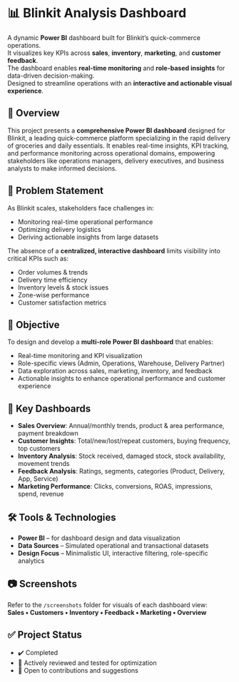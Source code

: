 # 📊 Blinkit Analysis Dashboard

A dynamic **Power BI** dashboard built for Blinkit’s quick-commerce operations.  
It visualizes key KPIs across **sales**, **inventory**, **marketing**, and **customer feedback**.  
The dashboard enables **real-time monitoring** and **role-based insights** for data-driven decision-making.  
Designed to streamline operations with an **interactive and actionable visual experience**.


## 📝 Overview

This project presents a **comprehensive Power BI dashboard** designed for Blinkit, a leading quick-commerce platform specializing in the rapid delivery of groceries and daily essentials. It enables real-time insights, KPI tracking, and performance monitoring across operational domains, empowering stakeholders like operations managers, delivery executives, and business analysts to make informed decisions.


## 🚀 Problem Statement

As Blinkit scales, stakeholders face challenges in:
- Monitoring real-time operational performance  
- Optimizing delivery logistics  
- Deriving actionable insights from large datasets  

The absence of a **centralized, interactive dashboard** limits visibility into critical KPIs such as:
- Order volumes & trends  
- Delivery time efficiency  
- Inventory levels & stock issues  
- Zone-wise performance  
- Customer satisfaction metrics  


## 🎯 Objective

To design and develop a **multi-role Power BI dashboard** that enables:
- Real-time monitoring and KPI visualization  
- Role-specific views (Admin, Operations, Warehouse, Delivery Partner)  
- Data exploration across sales, marketing, inventory, and feedback  
- Actionable insights to enhance operational performance and customer experience  


## 📁 Key Dashboards

- **Sales Overview**: Annual/monthly trends, product & area performance, payment breakdown  
- **Customer Insights**: Total/new/lost/repeat customers, buying frequency, top customers  
- **Inventory Analysis**: Stock received, damaged stock, stock availability, movement trends  
- **Feedback Analysis**: Ratings, segments, categories (Product, Delivery, App, Service)  
- **Marketing Performance**: Clicks, conversions, ROAS, impressions, spend, revenue  


## 🛠 Tools & Technologies

- **Power BI** – for dashboard design and data visualization  
- **Data Sources** – Simulated operational and transactional datasets  
- **Design Focus** – Minimalistic UI, interactive filtering, role-specific analytics  


## 📷 Screenshots

Refer to the `/screenshots` folder for visuals of each dashboard view:  
**Sales • Customers • Inventory • Feedback • Marketing • Overview**


## ✅ Project Status

- ✔️ Completed  
- 🔧 Actively reviewed and tested for optimization  
- 🤝 Open to contributions and suggestions
